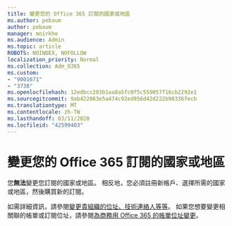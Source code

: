 ```yaml
---
title: 變更您的 Office 365 訂閱的國家或地區
ms.author: pebaum
author: pebaum
manager: mnirkhe
ms.audience: Admin
ms.topic: article
ROBOTS: NOINDEX, NOFOLLOW
localization_priority: Normal
ms.collection: Adm_O365
ms.custom:
- "9001671"
- "3738"
ms.openlocfilehash: 12edbcc283b1aa8a5fc0f5c559057f16cb2292e1
ms.sourcegitcommit: 9ab422063e5a474c92ed956d42d222b90336fecb
ms.translationtype: MT
ms.contentlocale: zh-TW
ms.lasthandoff: 03/11/2020
ms.locfileid: "42599403"
---
```

# <a name="change-the-country-or-region-for-your-office-365-subscription"></a>變更您的 Office 365 訂閱的國家或地區

您**無法**變更您訂閱的國家或地區。 相反地，您必須註冊新帳戶、選擇所需的國家或地區，然後購買新的訂閱。 

如需詳細資訊，請參閱[變更貴組織的位址、技術連絡人等等](https://docs.microsoft.com/microsoft-365/admin/manage/change-address-contact-and-more?view=o365-worldwide)。 如果您想要變更相關聯的帳單或訂閱位址，請參閱[為商務用 Office 365 的帳單位址變更](https://docs.microsoft.com/microsoft-365/commerce/billing-and-payments/change-your-billing-addresses?view=o365-worldwide)。 
